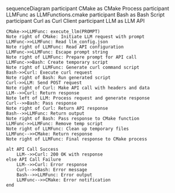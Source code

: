 sequenceDiagram
    participant CMake as CMake Process
    participant LLMFunc as LLMFunctions.cmake
    participant Bash as Bash Script
    participant Curl as Curl Client
    participant LLM as LLM API

    CMake->>LLMFunc: execute_llm(PROMPT)
    Note right of CMake: Initiate LLM request with prompt
    LLMFunc->>LLMFunc: Read llm_config.json
    Note right of LLMFunc: Read API configuration
    LLMFunc->>LLMFunc: Escape prompt string
    Note right of LLMFunc: Prepare prompt for API call
    LLMFunc->>Bash: Create temporary script
    Note right of LLMFunc: Generate curl command script
    Bash->>Curl: Execute curl request
    Note right of Bash: Run generated script
    Curl->>LLM: Send POST request
    Note right of Curl: Make API call with headers and data
    LLM-->>Curl: Return response
    Note left of LLM: Process request and generate response
    Curl-->>Bash: Pass response
    Note right of Curl: Return API response
    Bash-->>LLMFunc: Return output
    Note right of Bash: Pass response to CMake function
    LLMFunc->>LLMFunc: Remove temp script
    Note right of LLMFunc: Clean up temporary files
    LLMFunc-->>CMake: Return response
    Note right of LLMFunc: Final response to CMake process

    alt API Call Success
        LLM-->>Curl: 200 OK with response
    else API Call Failure
        LLM-->>Curl: Error response
        Curl-->>Bash: Error message
        Bash-->>LLMFunc: Error output
        LLMFunc-->>CMake: Error notification
    end
